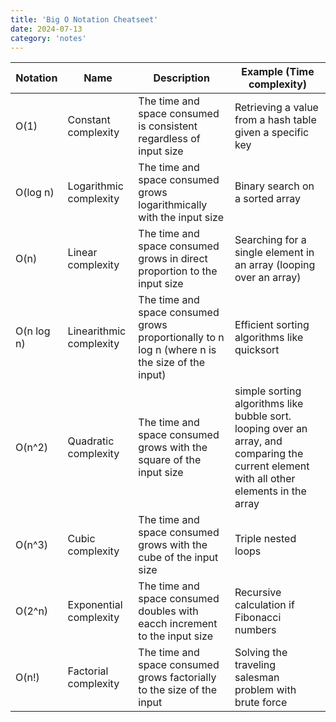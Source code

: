 ```yaml
---
title: 'Big O Notation Cheatseet'
date: 2024-07-13
category: 'notes'
---
```


|Notation   |Name   |Description   |Example (Time complexity)   |
|---|---|---|---|
|  O(1) | Constant complexity   | The time and space consumed is consistent regardless of input size   | Retrieving a value from a hash table given a specific key   |
| O(log n)   | Logarithmic complexity   | The time and space consumed grows logarithmically with the input size   | Binary search on a sorted array   |
|O(n)   | Linear complexity   | The time and space consumed grows in direct proportion to the input size   | Searching for a single element in an array (looping over an array)   |
| O(n log n)   | Linearithmic complexity  | The time and space consumed grows proportionally to n log n (where n is the size of the input)   | Efficient sorting algorithms like quicksort  |
| O(n^2)  | Quadratic complexity  | The time and space consumed grows with the square of the input size   | simple sorting algorithms like bubble sort. looping over an array, and comparing the current element with all other elements in the array   |
| O(n^3)  | Cubic complexity  | The time and space consumed grows with the cube of the input size  | Triple nested loops   |
| O(2^n)  | Exponential complexity   | The time and space consumed doubles with eacch increment to the input size   | Recursive calculation if Fibonacci numbers   |
| O(n!)   | Factorial complexity   | The time and space consumed grows factorially to the size of the input   | Solving the traveling salesman problem with brute force   |
